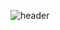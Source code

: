 ![header](https://capsule-render.vercel.app/api?type=wave&color=auto&height=300&section=header&text=2024년도%202학기%20게임프로그래밍render&fontSize=90)
